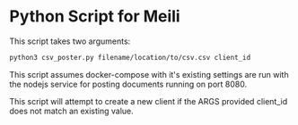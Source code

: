 # Python Script for Meili

This script takes two arguments:

```bash
python3 csv_poster.py filename/location/to/csv.csv client_id
```

This script assumes docker-compose with it's existing settings are run with 
the nodejs service for posting documents running on port 8080.

This script will attempt to create a new client if the ARGS provided client_id does not match an existing value.
